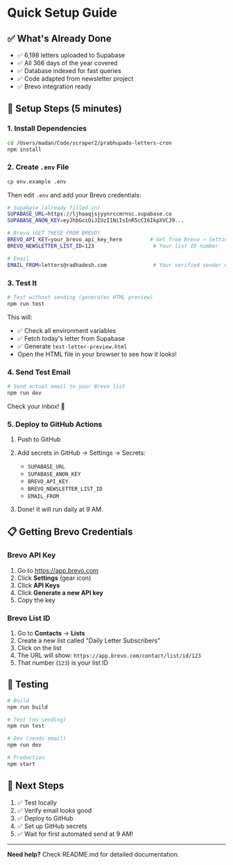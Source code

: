 # Quick Setup Guide

## ✅ What's Already Done

- ✅ 6,198 letters uploaded to Supabase
- ✅ All 366 days of the year covered
- ✅ Database indexed for fast queries
- ✅ Code adapted from newsletter project
- ✅ Brevo integration ready

## 🚀 Setup Steps (5 minutes)

### 1. Install Dependencies

```bash
cd /Users/madan/Code/scraper2/prabhupada-letters-cron
npm install
```

### 2. Create `.env` File

```bash
cp env.example .env
```

Then edit `.env` and add your Brevo credentials:

```bash
# Supabase (already filled in)
SUPABASE_URL=https://ljhaaqjsjyynrccmrnsc.supabase.co
SUPABASE_ANON_KEY=eyJhbGciOiJIUzI1NiIsInR5cCI6IkpXVCJ9...

# Brevo (GET THESE FROM BREVO)
BREVO_API_KEY=your_brevo_api_key_here         # Get from Brevo → Settings → API Keys
BREVO_NEWSLETTER_LIST_ID=123                   # Your list ID number

# Email
EMAIL_FROM=letters@radhadesh.com               # Your verified sender email
```

### 3. Test It

```bash
# Test without sending (generates HTML preview)
npm run test
```

This will:
- ✅ Check all environment variables
- ✅ Fetch today's letter from Supabase
- ✅ Generate `test-letter-preview.html`
- Open the HTML file in your browser to see how it looks!

### 4. Send Test Email

```bash
# Send actual email to your Brevo list
npm run dev
```

Check your inbox! 📧

### 5. Deploy to GitHub Actions

1. Push to GitHub
2. Add secrets in GitHub → Settings → Secrets:
   - `SUPABASE_URL`
   - `SUPABASE_ANON_KEY`
   - `BREVO_API_KEY`
   - `BREVO_NEWSLETTER_LIST_ID`
   - `EMAIL_FROM`

3. Done! It will run daily at 9 AM.

## 📋 Getting Brevo Credentials

### Brevo API Key
1. Go to https://app.brevo.com
2. Click **Settings** (gear icon)
3. Click **API Keys**
4. Click **Generate a new API key**
5. Copy the key

### Brevo List ID
1. Go to **Contacts** → **Lists**
2. Create a new list called "Daily Letter Subscribers"
3. Click on the list
4. The URL will show: `https://app.brevo.com/contact/list/id/123`
5. That number (`123`) is your list ID

## 🧪 Testing

```bash
# Build
npm run build

# Test (no sending)
npm run test

# Dev (sends email)
npm run dev

# Production
npm start
```

## 📝 Next Steps

1. ✅ Test locally
2. ✅ Verify email looks good
3. ✅ Deploy to GitHub
4. ✅ Set up GitHub secrets
5. ✅ Wait for first automated send at 9 AM!

---

**Need help?** Check README.md for detailed documentation.

